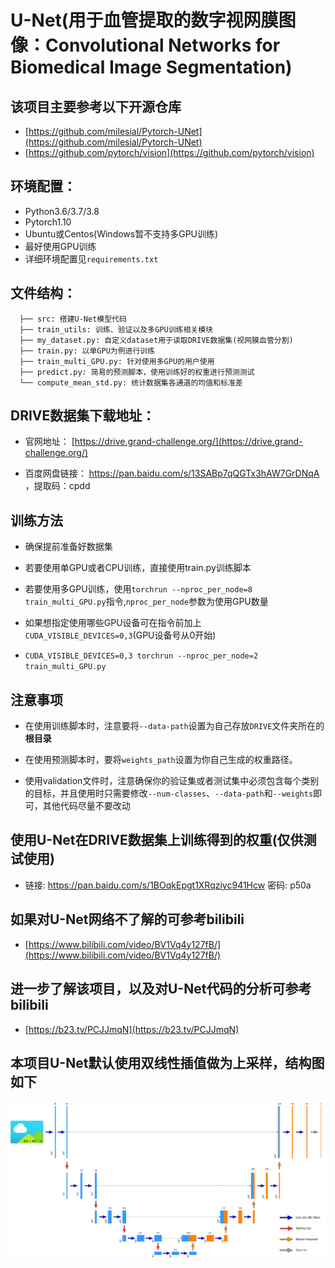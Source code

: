 # U-Net(用于血管提取的数字视网膜图像：Convolutional Networks for Biomedical Image Segmentation)

## 该项目主要参考以下开源仓库
* [https://github.com/milesial/Pytorch-UNet](https://github.com/milesial/Pytorch-UNet)
* [https://github.com/pytorch/vision](https://github.com/pytorch/vision)

## 环境配置：
* Python3.6/3.7/3.8
* Pytorch1.10
* Ubuntu或Centos(Windows暂不支持多GPU训练)
* 最好使用GPU训练
* 详细环境配置见`requirements.txt`

## 文件结构：
```
  ├── src: 搭建U-Net模型代码
  ├── train_utils: 训练、验证以及多GPU训练相关模块
  ├── my_dataset.py: 自定义dataset用于读取DRIVE数据集(视网膜血管分割)
  ├── train.py: 以单GPU为例进行训练
  ├── train_multi_GPU.py: 针对使用多GPU的用户使用
  ├── predict.py: 简易的预测脚本，使用训练好的权重进行预测测试
  └── compute_mean_std.py: 统计数据集各通道的均值和标准差
```

## DRIVE数据集下载地址：
* 官网地址： [https://drive.grand-challenge.org/](https://drive.grand-challenge.org/)

* 百度网盘链接： https://pan.baidu.com/s/13SABp7qQGTx3hAW7GrDNqA 
 ，提取码：cpdd


## 训练方法
* 确保提前准备好数据集

* 若要使用单GPU或者CPU训练，直接使用train.py训练脚本

* 若要使用多GPU训练，使用`torchrun --nproc_per_node=8 train_multi_GPU.py`指令,`nproc_per_node`参数为使用GPU数量

* 如果想指定使用哪些GPU设备可在指令前加上`CUDA_VISIBLE_DEVICES=0,3`(GPU设备号从0开始)

* `CUDA_VISIBLE_DEVICES=0,3 torchrun --nproc_per_node=2 train_multi_GPU.py`

## 注意事项
* 在使用训练脚本时，注意要将`--data-path`设置为自己存放`DRIVE`文件夹所在的**根目录**

* 在使用预测脚本时，要将`weights_path`设置为你自己生成的权重路径。

* 使用validation文件时，注意确保你的验证集或者测试集中必须包含每个类别的目标，并且使用时只需要修改`--num-classes`、`--data-path`和`--weights`即可，其他代码尽量不要改动

## 使用U-Net在DRIVE数据集上训练得到的权重(仅供测试使用)
- 链接: https://pan.baidu.com/s/1BOqkEpgt1XRqziyc941Hcw  密码: p50a

## 如果对U-Net网络不了解的可参考bilibili
* [https://www.bilibili.com/video/BV1Vq4y127fB/](https://www.bilibili.com/video/BV1Vq4y127fB/)


## 进一步了解该项目，以及对U-Net代码的分析可参考bilibili
* [https://b23.tv/PCJJmqN](https://b23.tv/PCJJmqN)

## 本项目U-Net默认使用双线性插值做为上采样，结构图如下
![u-net](unet.png)
